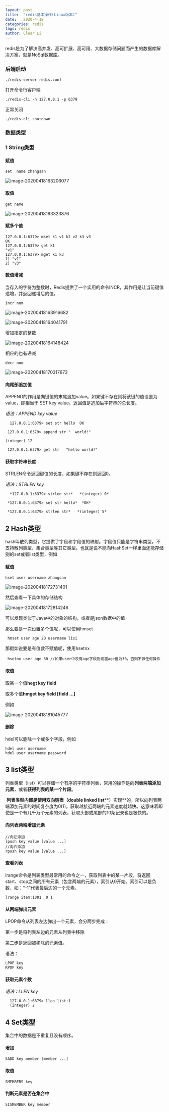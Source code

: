 ```yaml
---
layout: post
title:  "redis基本操作(Linux版本)"
date:   2020-4-18
categories: redis
tags: redis
author: Clear Li
---
```




redis是为了解决高并发、高可扩展、高可用、大数据存储问题而产生的数据库解决方案，就是NoSql数据库。













### 后端启动

```
./redis-server redis.conf
```

打开命令行客户端

```
./redis-cli -h 127.0.0.1 -p 6379
```



正常关闭

```
./redis-cli shutdown
```

### 数据类型

### 1   String类型

#### 赋值

```
set  name zhangsan
```

![image-20200418163206077](/img/image-20200418163206077.png)

#### 取值

```
get name
```

![image-20200418163323876](/img/image-20200418163323876.png)

#### 赋多个值

```
127.0.0.1:6379> mset k1 v1 k2 v2 k3 v3
OK
127.0.0.1:6379> get k1
"v1"
127.0.0.1:6379> mget k1 k3
1) "v1"
2) "v3"

```

#### 数值增减

当存入的字符为整数时，Redis提供了一个实用的命令INCR，其作用是让当前键值递增，并返回递增后的值。

```
incr num
```

![image-20200418163916682](/img/image-20200418163916682.png)

![image-20200418164041791](/img/image-20200418164041791.png)

增加指定的整数

![image-20200418164148424](/img/image-20200418164148424.png)

相应的也有递减

```
decr num
```

![image-20200418170317673](/img/image-20200418170317673.png)

#### 向尾部追加值 

APPEND的作用是向键值的末尾追加value。如果键不存在则将该键的值设置为value，即相当于 SET key value。返回值是追加后字符串的总长度。 

 

*语法：APPEND key value*

```
  127.0.0.1:6379> set str hello  OK 

 127.0.0.1:6379> append str "  world!"  

(integer) 12 

 127.0.0.1:6379> get str   "hello world!"  
```

 

####  获取字符串长度 

STRLEN命令返回键值的长度，如果键不存在则返回0。

 

*语法：STRLEN key*

```
  *127.0.0.1:6379> strlen str*   *(integer) 0* 

 *127.0.0.1:6379> set str hello*  *OK* 

 *127.0.0.1:6379> strlen str*   *(integer) 5*     
```

## 2 Hash类型

hash叫散列类型，它提供了字段和字段值的映射。字段值只能是字符串类型，不支持散列类型、集合类型等其它类型。也就是说不能向HashSet一样里面还能存储别的set或者list类型，例如

#### 赋值

```
hset user username zhangsan
```

![image-20200418172731401](/img/image-20200418172731401.png)

然后查看一下具体的存储结构

![image-20200418172814246](/img/image-20200418172814246.png)

可以发现类似于Java中的对象的结构，或者是json数据中的值

那么要是一次设置多个值呢，可以使用hmset

```
 hmset user age 20 username lisi 
```

那假如说要是有值救不赋值呢，使用hsetnx

```
 hsetnx user age 30	//如果user中没有age字段则设置age值为30，否则不做任何操作
```

#### 取值

取某一个值**hegt key field**

取多个值**hmget key field [field ...]** 

例如

![image-20200418181045777](/img/image-20200418181045777.png)

#### 删除

hdel可以删除一个或多个字段，例如

```
hdel user username 
hdel user username password
```

## 3  list类型

列表类型（list）可以存储一个有序的字符串列表，常用的操作是向**列表两端添加元素**，或者**获得列表的某一个片段**。

​     **列表类型内部是使用双向链表（double linked list****）实现**的，所以向列表两端添加元素的时间复杂度为0(1)，获取越接近两端的元素速度就越快。这意味着即使是一个有几千万个元素的列表，获取头部或尾部的10条记录也是极快的。

#### 向列表两端增加元素

```
//向左添加
lpush key value [value ...]
//向右添加
rpush key value [value ...]
```

#### 查看列表

lrange命令是列表类型最常用的命令之一，获取列表中的某一片段，将返回start、stop之间的所有元素（包含两端的元素），索引从0开始。索引可以是负数，如：“-1”代表最后边的一个元素。

```
lrange item:1001  0 1
```

####   从两端弹出元素

LPOP命令从列表左边弹出一个元素，会分两步完成：

第一步是将列表左边的元素从列表中移除

第二步是返回被移除的元素值。

 语法：

```
LPOP key
RPOP key
```

#### 获取元素个数

*语法：LLEN key*

```
  127.0.0.1:6379> llen list:1
  (integer) 2
```

## 4  Set类型

集合中的数据是不重复且没有顺序。

#### 增加

```
SADD key member [member ...]
```

#### 取值

```
SMEMBERS key
```

#### 判断元素是否在集合中

```
SISMEMBER key member
```

